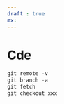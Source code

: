 ```yaml
---
draft : true
mx:  
---
```


# Cde
```powershell
git remote -v
git branch -a
git fetch
git checkout xxx
```